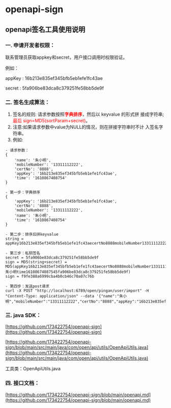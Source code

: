# openapi-sign
## openapi签名工具使用说明
### 一. 申请开发者权限：

联系管理员获取appkey和secret，用户接口调用时权限验证。

例如：

appKey : 16b213e835ef345bfb5eb1efe1fc43ae

secret : 5fa906be83dca8c379251fe58bb5de9f

### 二. 签名生成算法：

1. 签名的规则: 请求参数按照<span class="colour" style="color:rgb(255, 0, 0)">**字典排序**</span>，然后以 keyvalue 的形式拼
接成字符串;<span class="colour" style="color:rgb(255, 0, 0)">最后 sign=MD5(sortParam+secret)</span>。
2. 注意:如果请求参数中value为NULL的情况，则在拼接字符串时不计
入签名字符串。
3. 例如:

```
- 请求参数：
{
    'name': '朱小明',
    'mobileNumber': '13311112222',
    'certNo': '8888',
    'appKey': '16b213e835ef345bfb5eb1efe1fc43ae',
    'time': '1610867408754'
}

- 第一步：字典排序
{
    'appKey': '16b213e835ef345bfb5eb1efe1fc43ae',
    'certNo': '8888',
    'mobileNumber': '13311112222',
    'name': '朱小明',
    'time': '1610867408754'
}

- 第二步：排序后拼keyvalue
string = appKey16b213e835ef345bfb5eb1efe1fc43aecertNo8888mobileNumber13311112222name

- 第三步：私钥签名
secret = 5fa906be83dca8c379251fe58bb5de9f
sign = MD5(string+secret) = MD5(appKey16b213e835ef345bfb5eb1efe1fc43aecertNo8888mobileNumber13311112222name朱小明time16108674087545fa906be83dca8c379251fe58bb5de9f)
sign = f9fe388a6999cba4b0cb46c70a07c76b

- 第四步：发送post请求
curl -X POST "http://localhost:6789/open/pingan/user/import" -H "Content-Type: application/json" --data '{"name":"朱小明","mobileNumber":"13311112222","certNo":"8888","appKey":"16b213e835ef345bfb5eb1efe1fc43ae","time":"1610867408754","sign":"f9fe388a6999cba4b0cb46c70a07c76b"}'
```

### 三. java SDK：

[https://github.com/173422754/openapi-sign](https://github.com/173422754/openapi-sign)

[https://github.com/173422754/openapi-sign/blob/main/src/main/java/com/open/api/utils/OpenApiUtils.java](https://github.com/173422754/openapi-sign/blob/main/src/main/java/com/open/api/utils/OpenApiUtils.java)

工具类：OpenApiUtils.java

### 四. 接口文档：
[https://github.com/173422754/openapi-sign/blob/main/openapi.md](https://github.com/173422754/openapi-sign/blob/main/openapi.md)
